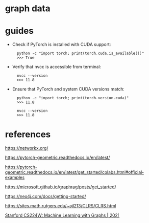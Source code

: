 # graph data

# guides

- Check if PyTorch is installed with CUDA support:

        python -c "import torch; print(torch.cuda.is_available())"
        >>> True

- Verify that nvcc is accessible from terminal:

        nvcc --version
        >>> 11.8

- Ensure that PyTorch and system CUDA versions match:

        python -c "import torch; print(torch.version.cuda)"
        >>> 11.8

        nvcc --version
        >>> 11.8

# references

https://networkx.org/

https://pytorch-geometric.readthedocs.io/en/latest/

https://pytorch-geometric.readthedocs.io/en/latest/get_started/colabs.html#official-examples

https://microsoft.github.io/graphrag/posts/get_started/

https://neo4j.com/docs/getting-started/

https://sites.math.rutgers.edu/~ajl213/CLRS/CLRS.html

[Stanford CS224W: Machine Learning with Graphs | 2021](https://www.youtube.com/watch?v=JAB_plj2rbA&list=PLoROMvodv4rOP-ImU-O1rYRg2RFxomvFp)